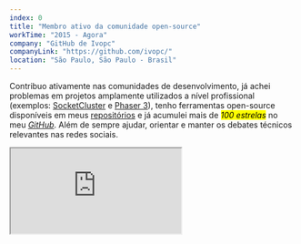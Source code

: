 ```yaml
---
index: 0
title: "Membro ativo da comunidade open-source"
workTime: "2015 - Agora"
company: "GitHub de Ivopc"
companyLink: "https://github.com/ivopc/"
location: "São Paulo, São Paulo - Brasil"
---
```

Contribuo ativamente nas comunidades de desenvolvimento, já achei problemas em projetos amplamente utilizados a nível profissional (exemplos: <a href="https://github.com/SocketCluster/socketcluster/issues/227" target="_blank">SocketCluster</a> e <a href="https://github.com/phaserjs/phaser/issues/4689" target="_blank">Phaser 3</a>), tenho ferramentas open-source disponíveis em meus <a href="https://github.com/ivopc?tab=repositories" target="_blank">repositórios</a> e já acumulei mais de <i><mark>100 estrelas</i></mark></i> no meu <i><a href="https://github.com/ivopc/" target="_blank">GitHub</a></i>. Além de sempre ajudar, orientar e manter os debates técnicos relevantes nas redes sociais.

<iframe class="projects-sub-center" src="https://github-readme-stats.vercel.app/api?username=ivopc&show_icons=true&theme=dark&count_private=true&hide=contribs"></iframe>